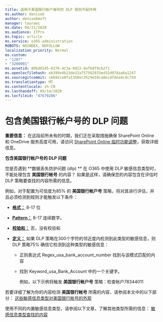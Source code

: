 ```yaml
---
title: 适用于美国银行帐户编号的 DLP 规则不起作用
ms.author: deniseb
author: denisebmsft
manager: laurawi
ms.date: 04/21/2020
ms.audience: ITPro
ms.topic: article
ms.service: o365-administration
ROBOTS: NOINDEX, NOFOLLOW
localization_priority: Normal
ms.custom:
- "1287"
- "3200001"
ms.assetid: 80b40145-8376-4c3a-8d22-6efb9f9cb271
ms.openlocfilehash: eb399e4b23de32a757562833ed32d97daa6a1247
ms.sourcegitcommit: c6692ce0fa1358ec3529e59ca0ecdfdea4cdc759
ms.translationtype: MT
ms.contentlocale: zh-CN
ms.lasthandoff: 09/14/2020
ms.locfileid: "47679286"
---
```

# <a name="dlp-issues-with-us-bank-account-numbers"></a>包含美国银行帐户号的 DLP 问题

**重要信息：** 在这段前所未有的时期，我们正在采取措施确保 SharePoint Online 和 OneDrive 服务高度可用，请访问 [SharePoint Online 临时功能调整](https://aka.ms/ODSPAdjustments)，获取详细信息。

**包含美国银行帐户号的 DLP 问题**

您是否遇到 **数据丢失防护问题 (dlp) ** 在 O365 中使用 DLP 敏感信息类型时，不能处理包含 **美国银行帐号** 的内容？ 如果是这样，请确保您的内容包含在评估时 DLP 策略要查找的内容所需的信息。
  
例如，对于配置为可信度为85% 的 **美国银行帐户号** 策略，将对其进行评估，并且必须检测到规则才能触发以下条件：
  
- **[格式：](https://docs.microsoft.com/microsoft-365/compliance/sensitive-information-type-entity-definitions#format-77)** 8-17 位

- **[Pattern：](https://docs.microsoft.com/microsoft-365/compliance/sensitive-information-type-entity-definitions#pattern-77)** 8-17 连续数字。

- **[校验和：](https://docs.microsoft.com/microsoft-365/compliance/sensitive-information-type-entity-definitions#checksum-76)** 否，没有校验和

- **[定义：](https://docs.microsoft.com/microsoft-365/compliance/sensitive-information-type-entity-definitions)** 如果 DLP 策略在300个字符的邻近度内检测到此类型的敏感信息，则 DLP 策略75% 确信它检测到这种类型的敏感信息：

  - 正则表达式 Regex_usa_bank_account_number 找到与该模式匹配的内容

  - 找到 Keyword_usa_Bank_Account 中的一个关键字。

    例如，以下示例将触发 **美国银行帐户号** 策略：检查帐户78344011

若要详细了解为你的内容检测 **美国银行帐号** 所需的内容，请参阅本文中的以下部分： [这些敏感信息类型对美国银行帐号的外观](https://docs.microsoft.com/microsoft-365/compliance/sensitive-information-type-entity-definitions#us-bank-account-number)
  
使用不同的内置敏感信息类型，请参阅以下文章，了解其他类型所需的信息： [敏感信息类型查找的内容](https://docs.microsoft.com/microsoft-365/compliance/sensitive-information-type-entity-definitions)
  